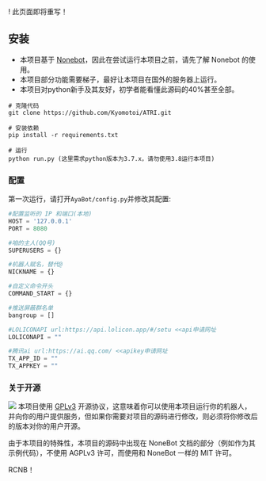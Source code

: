 ! 此页面即将重写！

## 安装
* 本项目基于 [Nonebot](https://nonebot.cqp.moe/)，因此在尝试运行本项目之前，请先了解 Nonebot 的使用。
* 本项目部分功能需要梯子，最好让本项目在国外的服务器上运行。
* 本项目对python新手及其友好，初学者能看懂此源码的40%甚至全部。

```
# 克隆代码
git clone https://github.com/Kyomotoi/ATRI.git

# 安装依赖
pip install -r requirements.txt

# 运行
python run.py (这里需求python版本为3.7.x，请勿使用3.8运行本项目)
```


### 配置
第一次运行，请打开`AyaBot/config.py`并修改其配置:

```python
#配置监听的 IP 和端口(本地)
HOST = '127.0.0.1'
PORT = 8080

#咱的主人(QQ号)
SUPERUSERS = {}

#机器人赋名，替代@
NICKNAME = {}

#自定义命令开头
COMMAND_START = {}

#推送屏蔽群名单
bangroup = []

#LOLICONAPI url:https://api.lolicon.app/#/setu <<api申请网址
LOLICONAPI = ""

#腾讯ai url:https://ai.qq.com/ <<apikey申请网址
TX_APP_ID = ""
TX_APPKEY = ""
```


### 关于开源
![](https://www.gnu.org/graphics/gplv3-88x31.png)
本项目使用 [GPLv3](https://github.com/Kyomotoi/Aya/blob/master/LICENSE) 开源协议，这意味着你可以使用本项目运行你的机器人，并向你的用户提供服务，但如果你需要对项目的源码进行修改，则必须将你修改后的版本对你的用户开源。

由于本项目的特殊性，本项目的源码中出现在 NoneBot 文档的部分（例如作为其示例代码），不使用 AGPLv3 许可，而使用和 NoneBot 一样的 MIT 许可。



RCNB！
